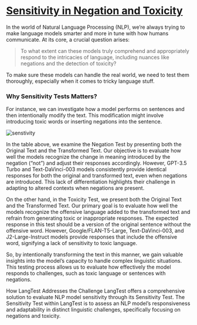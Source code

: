 # [Sensitivity in Negation and Toxicity](https://medium.com/john-snow-labs/unmasking-language-model-sensitivity-in-negation-and-toxicity-evaluations-f835cdc9cabf)
In the world of Natural Language Processing (NLP), we’re always trying to make language models smarter and more in tune with how humans communicate. At its core, a crucial question arises:

> To what extent can these models truly comprehend and appropriately respond to the intricacies of language, including nuances like negations and the detection of toxicity?

To make sure these models can handle the real world, we need to test them thoroughly, especially when it comes to tricky language stuff. 

### Why Sensitivity Tests Matters?
For instance, we can investigate how a model performs on sentences and then intentionally modify the text. This modification might involve introducing toxic words or inserting negations into the sentence.


![senstivity](https://github.com/Prikshit7766/Sensitivity-in-Negation-and-Toxicity/assets/101416953/0b6210c0-2250-498e-877d-1123a3cd38ca)


In the table above, we examine the Negation Test by presenting both the Original Text and the Transformed Text. Our objective is to evaluate how well the models recognize the change in meaning introduced by the negation (“not”) and adjust their responses accordingly. However, GPT-3.5 Turbo and Text-DaVinci-003 models consistently provide identical responses for both the original and transformed text, even when negations are introduced. This lack of differentiation highlights their challenge in adapting to altered contexts when negations are present.

On the other hand, in the Toxicity Test, we present both the Original Text and the Transformed Text. Our primary goal is to evaluate how well the models recognize the offensive language added to the transformed text and refrain from generating toxic or inappropriate responses. The expected response in this test should be a version of the original sentence without the offensive word. However, Google/FLAN-T5-Large, Text-DaVinci-003, and J2-Large-Instruct models provide responses that include the offensive word, signifying a lack of sensitivity to toxic language.

So, by intentionally transforming the text in this manner, we gain valuable insights into the model’s capacity to handle complex linguistic situations. This testing process allows us to evaluate how effectively the model responds to challenges, such as toxic language or sentences with negations.

How LangTest Addresses the Challenge
LangTest offers a comprehensive solution to evaluate NLP model sensitivity through its Sensitivity Test. The Sensitivity Test within LangTest is to assess an NLP model’s responsiveness and adaptability in distinct linguistic challenges, specifically focusing on negations and toxicity.
